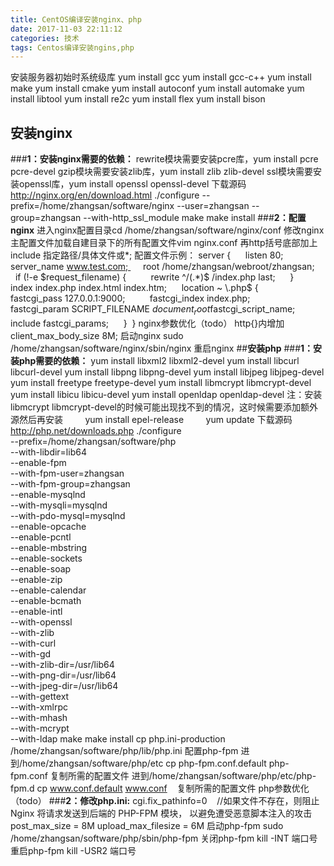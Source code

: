 ```yaml
---
title: CentOS编译安装nginx、php
date: 2017-11-03 22:11:12
categories: 技术
tags: Centos编译安装ngins,php
---
```


安装服务器初始时系统级库
yum install gcc
yum install gcc-c++
yum install make
yum install cmake
yum install autoconf
yum install automake
yum install libtool
yum install re2c
yum install flex
yum install bison
## **安装nginx**
###**1：安装nginx需要的依赖：**
rewrite模块需要安装pcre库，yum install pcre pcre-devel
gzip模块需要安装zlib库，yum install zlib zlib-devel
ssl模块需要安装openssl库，yum install openssl openssl-devel
下载源码
http://nginx.org/en/download.html
./configure --prefix=/home/zhangsan/software/nginx --user=zhangsan --group=zhangsan --with-http_ssl_module
make
make install
###**2：配置nginx**
进入nginx配置目录cd /home/zhangsan/software/nginx/conf
修改nginx主配置文件加载自建目录下的所有配置文件vim nginx.conf
再http括号底部加上include 指定路径/具体文件或*;
配置文件示例：
server { 
    listen 80; 
    server_name www.test.com; 
    root /home/zhangsan/webroot/zhangsan; 
    if (!-e $request_filename) { 
        rewrite ^/(.*)$ /index.php last; 
    } 
    index index.php index.html index.htm; 
    location ~ \.php$ { 
        fastcgi_pass 127.0.0.1:9000; 
        fastcgi_index index.php; 
        fastcgi_param SCRIPT_FILENAME $document_root$fastcgi_script_name; 
        include fastcgi_params; 
    } 
}
nginx参数优化（todo）
http{}内增加 client_max_body_size 8M;
启动nginx
sudo /home/zhangsan/software/nginx/sbin/nginx
重启nginx
##**安装php**
###**1：安装php需要的依赖：**
yum install libxml2 libxml2-devel
yum install libcurl libcurl-devel
yum install libpng libpng-devel
yum install libjpeg libjpeg-devel
yum install freetype freetype-devel
yum install libmcrypt libmcrypt-devel
yum install libicu libicu-devel
yum install openldap openldap-devel
注：安装libmcrypt libmcrypt-devel的时候可能出现找不到的情况，这时候需要添加额外源然后再安装
        yum install epel-release
        yum update
下载源码
http://php.net/downloads.php
./configure \
--prefix=/home/zhangsan/software/php \
--with-libdir=lib64 \
--enable-fpm \
--with-fpm-user=zhangsan \
--with-fpm-group=zhangsan \
--enable-mysqlnd \
--with-mysqli=mysqlnd \
--with-pdo-mysql=mysqlnd \
--enable-opcache \
--enable-pcntl \
--enable-mbstring \
--enable-sockets \
--enable-soap \
--enable-zip \
--enable-calendar \
--enable-bcmath \
--enable-intl \
--with-openssl \
--with-zlib \
--with-curl \
--with-gd \
--with-zlib-dir=/usr/lib64 \
--with-png-dir=/usr/lib64 \
--with-jpeg-dir=/usr/lib64 \
--with-gettext \
--with-xmlrpc \
--with-mhash \
--with-mcrypt \
--with-ldap
make
make install
cp php.ini-production /home/zhangsan/software/php/lib/php.ini
配置php-fpm
进到/home/zhangsan/software/php/etc
cp php-fpm.conf.default php-fpm.conf 复制所需的配置文件
进到/home/zhangsan/software/php/etc/php-fpm.d
cp www.conf.default www.conf    复制所需的配置文件
php参数优化（todo）
###**2：修改php.ini:**
cgi.fix_pathinfo=0    //如果文件不存在，则阻止 Nginx 将请求发送到后端的 PHP-FPM 模块， 以避免遭受恶意脚本注入的攻击
post_max_size = 8M
upload_max_filesize = 6M
启动php-fpm
sudo /home/zhangsan/software/php/sbin/php-fpm
关闭php-fpm
kill -INT 端口号
重启php-fpm
kill -USR2 端口号
